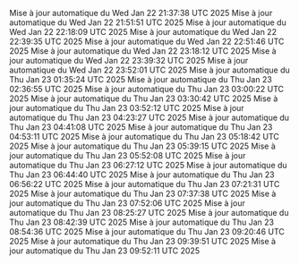 Mise à jour automatique du Wed Jan 22 21:37:38 UTC 2025
Mise à jour automatique du Wed Jan 22 21:51:51 UTC 2025
Mise à jour automatique du Wed Jan 22 22:18:09 UTC 2025
Mise à jour automatique du Wed Jan 22 22:39:35 UTC 2025
Mise à jour automatique du Wed Jan 22 22:51:46 UTC 2025
Mise à jour automatique du Wed Jan 22 23:18:12 UTC 2025
Mise à jour automatique du Wed Jan 22 23:39:32 UTC 2025
Mise à jour automatique du Wed Jan 22 23:52:01 UTC 2025
Mise à jour automatique du Thu Jan 23 01:35:24 UTC 2025
Mise à jour automatique du Thu Jan 23 02:36:55 UTC 2025
Mise à jour automatique du Thu Jan 23 03:00:22 UTC 2025
Mise à jour automatique du Thu Jan 23 03:30:42 UTC 2025
Mise à jour automatique du Thu Jan 23 03:52:12 UTC 2025
Mise à jour automatique du Thu Jan 23 04:23:27 UTC 2025
Mise à jour automatique du Thu Jan 23 04:41:08 UTC 2025
Mise à jour automatique du Thu Jan 23 04:53:11 UTC 2025
Mise à jour automatique du Thu Jan 23 05:18:42 UTC 2025
Mise à jour automatique du Thu Jan 23 05:39:15 UTC 2025
Mise à jour automatique du Thu Jan 23 05:52:08 UTC 2025
Mise à jour automatique du Thu Jan 23 06:27:12 UTC 2025
Mise à jour automatique du Thu Jan 23 06:44:40 UTC 2025
Mise à jour automatique du Thu Jan 23 06:56:22 UTC 2025
Mise à jour automatique du Thu Jan 23 07:21:31 UTC 2025
Mise à jour automatique du Thu Jan 23 07:37:38 UTC 2025
Mise à jour automatique du Thu Jan 23 07:52:06 UTC 2025
Mise à jour automatique du Thu Jan 23 08:25:27 UTC 2025
Mise à jour automatique du Thu Jan 23 08:42:39 UTC 2025
Mise à jour automatique du Thu Jan 23 08:54:36 UTC 2025
Mise à jour automatique du Thu Jan 23 09:20:46 UTC 2025
Mise à jour automatique du Thu Jan 23 09:39:51 UTC 2025
Mise à jour automatique du Thu Jan 23 09:52:11 UTC 2025
